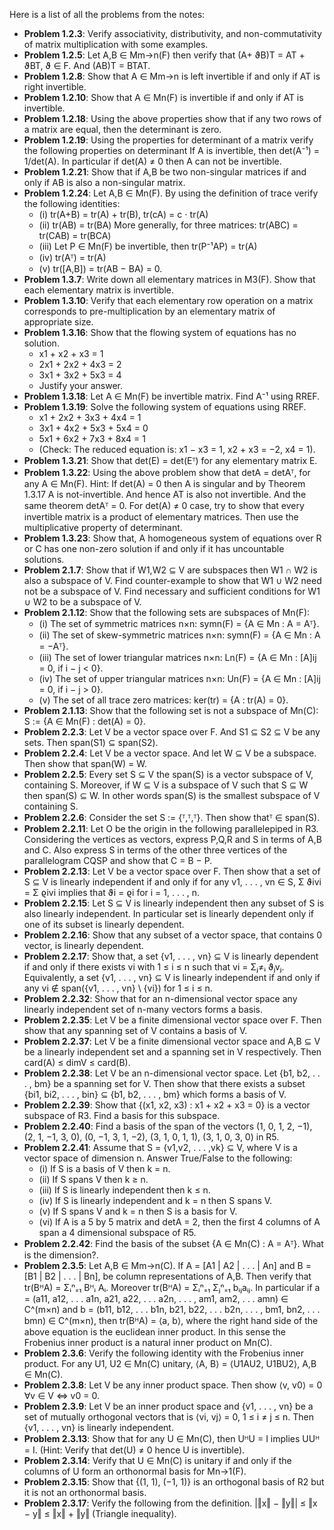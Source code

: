 Here is a list of all the problems from the notes:

*   **Problem 1.2.3**: Verify associativity, distributivity, and non-commutativity of matrix multiplication with some examples.
*   **Problem 1.2.5**: Let A,B ∈ Mm→n(F) then verify that (A+ ϑB)T = AT + ϑBT, ϑ ∈ F. And (AB)T = BTAT.
*   **Problem 1.2.8**: Show that A ∈ Mm→n is left invertible if and only if AT is right invertible.
*   **Problem 1.2.10**: Show that A ∈ Mn(F) is invertible if and only if AT is invertible.
*   **Problem 1.2.18**: Using the above properties show that if any two rows of a matrix are equal, then the determinant is zero.
*   **Problem 1.2.19**: Using the properties for determinant of a matrix verify the following properties on determinant If A is invertible, then det(A⁻¹) = 1/det(A). In particular if det(A) ≠ 0 then A can not be invertible.
*   **Problem 1.2.21**: Show that if A,B be two non-singular matrices if and only if AB is also a non-singular matrix.
*   **Problem 1.2.24**: Let A,B ∈ Mn(F). By using the definition of trace verify the following identities:
    *   (i) tr(A+B) = tr(A) + tr(B), tr(cA) = c ⋅ tr(A)
    *   (ii) tr(AB) = tr(BA) More generally, for three matrices: tr(ABC) = tr(CAB) = tr(BCA)
    *   (iii) Let P ∈ Mn(F) be invertible, then tr(P⁻¹AP) = tr(A)
    *   (iv) tr(Aᵀ) = tr(A)
    *   (v) tr([A,B]) = tr(AB − BA) = 0.
*   **Problem 1.3.7**: Write down all elementary matrices in M3(F). Show that each elementary matrix is invertible.
*   **Problem 1.3.10**: Verify that each elementary row operation on a matrix corresponds to pre-multiplication by an elementary matrix of appropriate size.
*   **Problem 1.3.16**: Show that the flowing system of equations has no solution.
    *   x1 + x2 + x3 = 1
    *   2x1 + 2x2 + 4x3 = 2
    *   3x1 + 3x2 + 5x3 = 4
    *   Justify your answer.
*   **Problem 1.3.18**: Let A ∈ Mn(F) be invertible matrix. Find A⁻¹ using RREF.
*   **Problem 1.3.19**: Solve the following system of equations using RREF.
    *   x1 + 2x2 + 3x3 + 4x4 = 1
    *   3x1 + 4x2 + 5x3 + 5x4 = 0
    *   5x1 + 6x2 + 7x3 + 8x4 = 1
    *   (Check: The reduced equation is: x1 − x3 = 1, x2 + x3 = −2, x4 = 1).
*   **Problem 1.3.21**: Show that det(E) = det(Eᵀ) for any elementary matrix E.
*   **Problem 1.3.22**: Using the above problem show that detA = detAᵀ, for any A ∈ Mn(F). Hint: If det(A) = 0 then A is singular and by Theorem 1.3.17 A is not-invertible. And hence AT is also not invertible. And the same theorem detAᵀ = 0. For det(A) ≠ 0 case, try to show that every invertible matrix is a product of elementary matrices. Then use the multiplicative property of determinant.
*   **Problem 1.3.23**: Show that, A homogeneous system of equations over R or C has one non-zero solution if and only if it has uncountable solutions.
*   **Problem 2.1.7**: Show that if W1,W2 ⊆ V are subspaces then W1 ∩ W2 is also a subspace of V. Find counter-example to show that W1 ∪ W2 need not be a subspace of V. Find necessary and sufficient conditions for W1 ∪ W2 to be a subspace of V.
*   **Problem 2.1.12**: Show that the following sets are subspaces of Mn(F):
    *   (i) The set of symmetric matrices n×n: symn(F) = {A ∈ Mn : A = Aᵀ}.
    *   (ii) The set of skew-symmetric matrices n×n: symn(F) = {A ∈ Mn : A = −Aᵀ}.
    *   (iii) The set of lower triangular matrices n×n: Ln(F) = {A ∈ Mn : [A]ij = 0, if i − j < 0}.
    *   (iv) The set of upper triangular matrices n×n: Un(F) = {A ∈ Mn : [A]ij = 0, if i − j > 0}.
    *   (v) The set of all trace zero matrices: ker(tr) = {A : tr(A) = 0}.
*   **Problem 2.1.13**: Show that the following set is not a subspace of Mn(C): S := {A ∈ Mn(F) : det(A) = 0}.
*   **Problem 2.2.3**: Let V be a vector space over F. And S1 ⊆ S2 ⊆ V be any sets. Then span(S1) ⊆ span(S2).
*   **Problem 2.2.4**: Let V be a vector space. And let W ⊆ V be a subspace. Then show that span(W) = W.
*   **Problem 2.2.5**: Every set S ⊆ V the span(S) is a vector subspace of V, containing S. Moreover, if W ⊆ V is a subspace of V such that S ⊆ W then span(S) ⊆ W. In other words span(S) is the smallest subspace of V containing S.
*   **Problem 2.2.6**: Consider the set S := {ᵀ,ᵀ,ᵀ}. Then show thatᵀ ∈ span(S).
*   **Problem 2.2.11**: Let O be the origin in the following parallelepiped in R3. Considering the vertices as vectors, express P,Q,R and S in terms of A,B and C. Also express S in terms of the other three vertices of the parallelogram CQSP and show that C = B − P.
*   **Problem 2.2.13**: Let V be a vector space over F. Then show that a set of S ⊆ V is linearly independent if and only if for any v1, . . . , vn ∈ S, Σ ϑivi = Σ ϱivi implies that ϑi = ϱi for i = 1, . . . , n.
*   **Problem 2.2.15**: Let S ⊆ V is linearly independent then any subset of S is also linearly independent. In particular set is linearly dependent only if one of its subset is linearly dependent.
*   **Problem 2.2.16**: Show that any subset of a vector space, that contains 0 vector, is linearly dependent.
*   **Problem 2.2.17**: Show that, a set {v1, . . . , vn} ⊆ V is linearly dependent if and only if there exists vi with 1 ≤ i ≤ n such that vi = Σⱼ≠ᵢ ϑⱼvⱼ. Equivalently, a set {v1, . . . , vn} ⊆ V is linearly independent if and only if any vi ∉ span({v1, . . . , vn} \ {vi}) for 1 ≤ i ≤ n.
*   **Problem 2.2.32**: Show that for an n-dimensional vector space any linearly independent set of n-many vectors forms a basis.
*   **Problem 2.2.35**: Let V be a finite dimensional vector space over F. Then show that any spanning set of V contains a basis of V.
*   **Problem 2.2.37**: Let V be a finite dimensional vector space and A,B ⊆ V be a linearly independent set and a spanning set in V respectively. Then card(A) ≤ dimV ≤ card(B).
*   **Problem 2.2.38**: Let V be an n-dimensional vector space. Let {b1, b2, . . . , bm} be a spanning set for V. Then show that there exists a subset {bi1, bi2, . . . , bin} ⊆ {b1, b2, . . . , bm} which forms a basis of V.
*   **Problem 2.2.39**: Show that {(x1, x2, x3) : x1 + x2 + x3 = 0} is a vector subspace of R3. Find a basis for this subspace.
*   **Problem 2.2.40**: Find a basis of the span of the vectors (1, 0, 1, 2, −1), (2, 1, −1, 3, 0), (0, −1, 3, 1, −2), (3, 1, 0, 1, 1), (3, 1, 0, 3, 0) in R5.
*   **Problem 2.2.41**: Assume that S = {v1,v2, . . . ,vk} ⊆ V, where V is a vector space of dimension n. Answer True/False to the following:
    *   (i) If S is a basis of V then k = n.
    *   (ii) If S spans V then k ≥ n.
    *   (iii) If S is linearly independent then k ≤ n.
    *   (iv) If S is linearly independent and k = n then S spans V.
    *   (v) If S spans V and k = n then S is a basis for V.
    *   (vi) If A is a 5 by 5 matrix and detA = 2, then the first 4 columns of A span a 4 dimensional subspace of R5.
*   **Problem 2.2.42**: Find the basis of the subset {A ∈ Mn(C) : A = Aᵀ}. What is the dimension?.
*   **Problem 2.3.5**: Let A,B ∈ Mm→n(C). If A = [A1 | A2 | . . . | An] and B = [B1 | B2 | . . . | Bn], be column representations of A,B. Then verify that tr(BᴴA) = Σᵢⁿ₌₁ Bᴴᵢ Aᵢ. Moreover tr(BᴴA) = Σᵢⁿ₌₁ Σⱼⁿ₌₁ bᵢⱼaᵢⱼ. In particular if a = (a11, a12, . . . a1n, a21, a22, . . . a2n, . . . , am1, am2, . . . amn) ∈ C^(m×n) and b = (b11, b12, . . . b1n, b21, b22, . . . b2n, . . . , bm1, bn2, . . . bmn) ∈ C^(m×n), then tr(BᴴA) = ⟨a, b⟩, where the right hand side of the above equation is the euclidean inner product. In this sense the Frobenius inner product is a natural inner product on Mn(C).
*   **Problem 2.3.6**: Verify the following identity with the Frobenius inner product. For any U1, U2 ∈ Mn(C) unitary, ⟨A, B⟩ = ⟨U1AU2, U1BU2⟩, A,B ∈ Mn(C).
*   **Problem 2.3.8**: Let V be any inner product space. Then show ⟨v, v0⟩ = 0 ∀v ∈ V ⇔ v0 = 0.
*   **Problem 2.3.9**: Let V be an inner product space and {v1, . . . , vn} be a set of mutually orthogonal vectors that is ⟨vi, vj⟩ = 0, 1 ≤ i ≠ j ≤ n. Then {v1, . . . , vn} is linearly independent.
*   **Problem 2.3.13**: Show that for any U ∈ Mn(C), then UᴴU = I implies UUᴴ = I. (Hint: Verify that det(U) ≠ 0 hence U is invertible).
*   **Problem 2.3.14**: Verify that U ∈ Mn(C) is unitary if and only if the columns of U form an orthonormal basis for Mn→1(F).
*   **Problem 2.3.15**: Show that {(1, 1), (−1, 1)} is an orthogonal basis of R2 but it is not an orthonormal basis.
*   **Problem 2.3.17**: Verify the following from the definition. |‖x‖ − ‖y‖| ≤ ‖x − y‖ ≤ ‖x‖ + ‖y‖ (Triangle inequality).